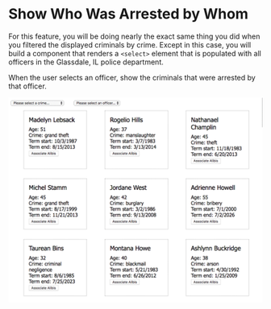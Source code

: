 # Show Who Was Arrested by Whom

For this feature, you will be doing nearly the exact same thing you did when you filtered the displayed criminals by crime. Except in this case, you will build a component that renders a `<select>` element that is populated with all officers in the Glassdale, IL police department.

When the user selects an officer, show the criminals that were arrested by that officer.

![animated image showing how criminals will be filtered](./images/arresting-officers.gif)
